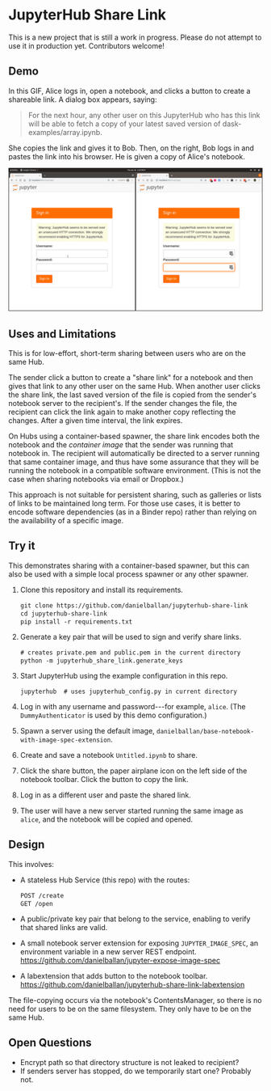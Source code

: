# JupyterHub Share Link

This is a new project that is still a work in progress. Please do not attempt to
use it in production yet. Contributors welcome!

## Demo

In this GIF, Alice logs in, open a notebook, and clicks a button to create a
shareable link. A dialog box appears, saying:

> For the next hour, any other user on this JupyterHub who has this link will be
> able to fetch a copy of your latest saved version of
> dask-examples/array.ipynb.

She copies the link and gives it to Bob. Then, on the right, Bob logs in and
pastes the link into his browser. He is given a copy of Alice's notebook.

![Demo](https://github.com/danielballan/jupyterhub-share-link/blob/master/demo.gif?raw=true)

## Uses and Limitations

This is for low-effort, short-term sharing between users who are on the same
Hub.

The sender click a button to create a "share link" for a notebook and then gives
that link to any other user on the same Hub. When another user clicks the share
link, the last saved version of the file is copied from the sender's notebook server to
the recipient's. If the sender changes the file, the recipient can click the
link again to make another copy reflecting the changes. After a given time
interval, the link expires.

On Hubs using a container-based spawner, the share link encodes both the
notebook and the *container image* that the sender was running that notebook in.
The recipient will automatically be directed to a server running that same
container image, and thus have some assurance that they will be running the
notebook in a compatible software environment. (This is not the case when
sharing notebooks via email or Dropbox.)

This approach is not suitable for persistent sharing, such as galleries or lists
of links to be maintained long term. For those use cases, it is better to encode
software dependencies (as in a Binder repo) rather than relying on the
availability of a specific image.

## Try it

This demonstrates sharing with a container-based spawner, but this can also be
used with a simple local process spawner or any other spawner.

1. Clone this repository and install its requirements.

    ```
    git clone https://github.com/danielballan/jupyterhub-share-link
    cd jupyterhub-share-link
    pip install -r requirements.txt
    ```
2. Generate a key pair that will be used to sign and verify share links.

    ```
    # creates private.pem and public.pem in the current directory
    python -m jupyterhub_share_link.generate_keys
    ```
3. Start JupyterHub using the example configuration in this repo.

    ```
    jupyterhub  # uses jupyterhub_config.py in current directory
    ```

4. Log in with any username and password---for example, ``alice``.
   (The ``DummyAuthenticator`` is used by this demo configuration.)

5. Spawn a server using the default image,
   ``danielballan/base-notebook-with-image-spec-extension``.

6. Create and save a notebook ``Untitled.ipynb`` to share.

7. Click the share button, the paper airplane icon on the left side of the
   notebook toolbar. Click the button to copy the link.

8. Log in as a different user and paste the shared link.

9. The user will have a new server started running the same image as ``alice``,
   and the notebook will be copied and opened.

## Design

This involves:

* A stateless Hub Service (this repo) with the routes:

  ```
  POST /create
  GET /open
  ```
* A public/private key pair that belong to the service, enabling to verify that
  shared links are valid.
* A small notebook server extension for exposing ``JUPYTER_IMAGE_SPEC``, an
  environment variable in a new server REST endpoint.
  https://github.com/danielballan/jupyter-expose-image-spec
* A labextension that adds button to the notebook toolbar.
  https://github.com/danielballan/jupyterhub-share-link-labextension

The file-copying occurs via the notebook's ContentsManager, so there is no need
for users to be on the same filesystem. They only have to be on the same Hub.

## Open Questions

* Encrypt path so that directory structure is not leaked to recipient?
* If senders server has stopped, do we temporarily start one? Probably not.
